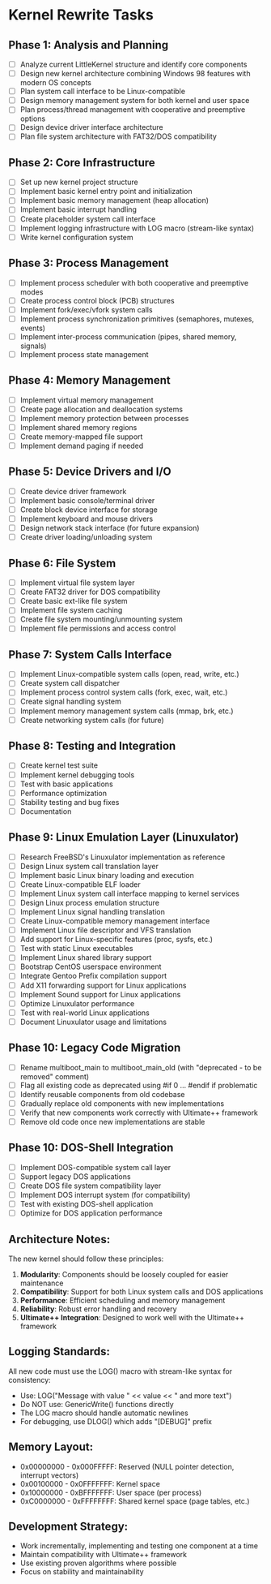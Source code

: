 # Kernel Rewrite Tasks

## Phase 1: Analysis and Planning
- [ ] Analyze current LittleKernel structure and identify core components
- [ ] Design new kernel architecture combining Windows 98 features with modern OS concepts
- [ ] Plan system call interface to be Linux-compatible
- [ ] Design memory management system for both kernel and user space
- [ ] Plan process/thread management with cooperative and preemptive options
- [ ] Design device driver interface architecture
- [ ] Plan file system architecture with FAT32/DOS compatibility

## Phase 2: Core Infrastructure
- [ ] Set up new kernel project structure
- [ ] Implement basic kernel entry point and initialization
- [ ] Implement basic memory management (heap allocation)
- [ ] Implement basic interrupt handling
- [ ] Create placeholder system call interface
- [ ] Implement logging infrastructure with LOG macro (stream-like syntax)
- [ ] Write kernel configuration system

## Phase 3: Process Management
- [ ] Implement process scheduler with both cooperative and preemptive modes
- [ ] Create process control block (PCB) structures
- [ ] Implement fork/exec/vfork system calls
- [ ] Implement process synchronization primitives (semaphores, mutexes, events)
- [ ] Implement inter-process communication (pipes, shared memory, signals)
- [ ] Implement process state management

## Phase 4: Memory Management
- [ ] Implement virtual memory management
- [ ] Create page allocation and deallocation systems
- [ ] Implement memory protection between processes
- [ ] Implement shared memory regions
- [ ] Create memory-mapped file support
- [ ] Implement demand paging if needed

## Phase 5: Device Drivers and I/O
- [ ] Create device driver framework
- [ ] Implement basic console/terminal driver
- [ ] Create block device interface for storage
- [ ] Implement keyboard and mouse drivers
- [ ] Design network stack interface (for future expansion)
- [ ] Create driver loading/unloading system

## Phase 6: File System
- [ ] Implement virtual file system layer
- [ ] Create FAT32 driver for DOS compatibility
- [ ] Create basic ext-like file system
- [ ] Implement file system caching
- [ ] Create file system mounting/unmounting system
- [ ] Implement file permissions and access control

## Phase 7: System Calls Interface
- [ ] Implement Linux-compatible system calls (open, read, write, etc.)
- [ ] Create system call dispatcher
- [ ] Implement process control system calls (fork, exec, wait, etc.)
- [ ] Create signal handling system
- [ ] Implement memory management system calls (mmap, brk, etc.)
- [ ] Create networking system calls (for future)

## Phase 8: Testing and Integration
- [ ] Create kernel test suite
- [ ] Implement kernel debugging tools
- [ ] Test with basic applications
- [ ] Performance optimization
- [ ] Stability testing and bug fixes
- [ ] Documentation

## Phase 9: Linux Emulation Layer (Linuxulator)
- [ ] Research FreeBSD's Linuxulator implementation as reference
- [ ] Design Linux system call translation layer
- [ ] Implement basic Linux binary loading and execution
- [ ] Create Linux-compatible ELF loader
- [ ] Implement Linux system call interface mapping to kernel services
- [ ] Design Linux process emulation structure
- [ ] Implement Linux signal handling translation
- [ ] Create Linux-compatible memory management interface
- [ ] Implement Linux file descriptor and VFS translation
- [ ] Add support for Linux-specific features (proc, sysfs, etc.)
- [ ] Test with static Linux executables
- [ ] Implement Linux shared library support
- [ ] Bootstrap CentOS userspace environment
- [ ] Integrate Gentoo Prefix compilation support
- [ ] Add X11 forwarding support for Linux applications
- [ ] Implement Sound support for Linux applications
- [ ] Optimize Linuxulator performance
- [ ] Test with real-world Linux applications
- [ ] Document Linuxulator usage and limitations

## Phase 10: Legacy Code Migration
- [ ] Rename multiboot_main to multiboot_main_old (with "deprecated - to be removed" comment)
- [ ] Flag all existing code as deprecated using #if 0 ... #endif if problematic
- [ ] Identify reusable components from old codebase
- [ ] Gradually replace old components with new implementations
- [ ] Verify that new components work correctly with Ultimate++ framework
- [ ] Remove old code once new implementations are stable

## Phase 10: DOS-Shell Integration
- [ ] Implement DOS-compatible system call layer
- [ ] Support legacy DOS applications
- [ ] Create DOS file system compatibility layer
- [ ] Implement DOS interrupt system (for compatibility)
- [ ] Test with existing DOS-shell application
- [ ] Optimize for DOS application performance

## Architecture Notes:

The new kernel should follow these principles:
1. **Modularity**: Components should be loosely coupled for easier maintenance
2. **Compatibility**: Support for both Linux system calls and DOS applications
3. **Performance**: Efficient scheduling and memory management
4. **Reliability**: Robust error handling and recovery
5. **Ultimate++ Integration**: Designed to work well with the Ultimate++ framework

## Logging Standards:

All new code must use the LOG() macro with stream-like syntax for consistency:
- Use: LOG("Message with value " << value << " and more text")
- Do NOT use: GenericWrite() functions directly
- The LOG macro should handle automatic newlines
- For debugging, use DLOG() which adds "[DEBUG]" prefix

## Memory Layout:
- 0x00000000 - 0x000FFFFF: Reserved (NULL pointer detection, interrupt vectors)
- 0x00100000 - 0x0FFFFFFF: Kernel space
- 0x10000000 - 0xBFFFFFFF: User space (per process)
- 0xC0000000 - 0xFFFFFFFF: Shared kernel space (page tables, etc.)

## Development Strategy:
- Work incrementally, implementing and testing one component at a time
- Maintain compatibility with Ultimate++ framework
- Use existing proven algorithms where possible
- Focus on stability and maintainability